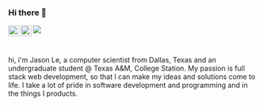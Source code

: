 ### Hi there 👋

<a href="https://www.instagram.com/thereal.jle/">
  <img align="left" alt="Abhishek's Instagram" width="22px" src="https://raw.githubusercontent.com/hussainweb/hussainweb/main/icons/instagram.png" />
</a>

<a href="https://www.linkedin.com/in/vjasonle/">
  <img align="left" alt="LinkedIN" width="22px" src="https://raw.githubusercontent.com/peterthehan/peterthehan/master/assets/linkedin.svg" />
</a>

![](https://visitor-badge.glitch.me/badge?page_id=jasonisazn.jasonisazn)

<br />

hi, i'm Jason Le, a computer scientist from Dallas, Texas and an undergraduate student @ Texas A&M, College Station. My passion is full stack web development, so that I can make my ideas and solutions come to life. I take a lot of pride in software development and programming and in the things I products.
